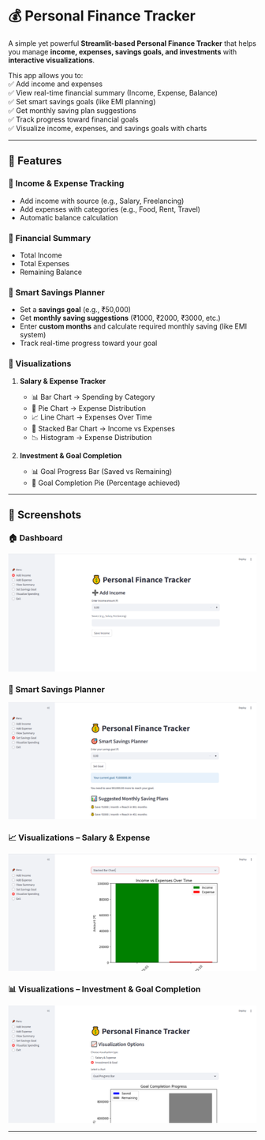 # 💰 Personal Finance Tracker  

A simple yet powerful **Streamlit-based Personal Finance Tracker** that helps you manage **income, expenses, savings goals, and investments** with **interactive visualizations**.  

This app allows you to:  
✅ Add income and expenses  
✅ View real-time financial summary (Income, Expense, Balance)  
✅ Set smart savings goals (like EMI planning)  
✅ Get monthly saving plan suggestions  
✅ Track progress toward financial goals  
✅ Visualize income, expenses, and savings goals with charts  

---

## 🚀 Features  

### 🔹 Income & Expense Tracking  
- Add income with source (e.g., Salary, Freelancing)  
- Add expenses with categories (e.g., Food, Rent, Travel)  
- Automatic balance calculation  

### 🔹 Financial Summary  
- Total Income  
- Total Expenses  
- Remaining Balance  

### 🔹 Smart Savings Planner  
- Set a **savings goal** (e.g., ₹50,000)  
- Get **monthly saving suggestions** (₹1000, ₹2000, ₹3000, etc.)  
- Enter **custom months** and calculate required monthly saving (like EMI system)  
- Track real-time progress toward your goal  

### 🔹 Visualizations  
1. **Salary & Expense Tracker**  
   - 📊 Bar Chart → Spending by Category  
   - 🥧 Pie Chart → Expense Distribution  
   - 📈 Line Chart → Expenses Over Time  
   - 🏦 Stacked Bar Chart → Income vs Expenses  
   - 📉 Histogram → Expense Distribution  

2. **Investment & Goal Completion**  
   - 📊 Goal Progress Bar (Saved vs Remaining)  
   - 🥧 Goal Completion Pie (Percentage achieved)  

---

## 📸 Screenshots  

### 🏠 Dashboard  
![Dashboard](Capture.png)  

### 🎯 Smart Savings Planner  
![Smart Savings Planner](Capture20.png)  

### 📈 Visualizations – Salary & Expense  
![Visualization 1](Capture10.png)  

### 📊 Visualizations – Investment & Goal Completion  
![Visualization 2](Capture100.png)  

---